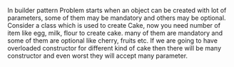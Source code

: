 In builder pattern Problem starts when an object can be created with lot of parameters, some of them may be mandatory and others may be optional. Consider a class which is used to create Cake, now you need number of item like egg, milk, flour to create cake. many of them are mandatory and some  of them are optional like cherry, fruits etc. If we are going to have overloaded constructor for different kind of cake then there will be many constructor and even worst they will accept many parameter.
